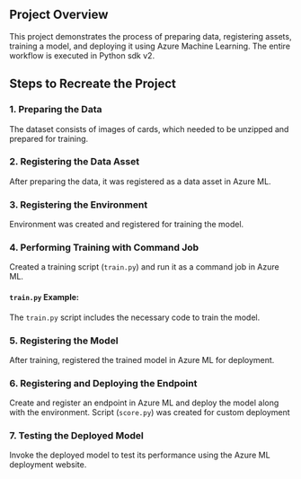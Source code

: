 ## Project Overview
This project demonstrates the process of preparing data, registering assets, training a model, and deploying it using Azure Machine Learning. The entire workflow is executed in Python sdk v2.

## Steps to Recreate the Project

### 1. Preparing the Data
The dataset consists of images of cards, which needed to be unzipped and prepared for training.

### 2. Registering the Data Asset
After preparing the data, it was registered as a data asset in Azure ML.

### 3. Registering the Environment
Environment was created and registered for training the model.

### 4. Performing Training with Command Job
Created a training script (`train.py`) and run it as a command job in Azure ML.

#### `train.py` Example:
The `train.py` script includes the necessary code to train the model.

### 5. Registering the Model
After training, registered the trained model in Azure ML for deployment.

### 6. Registering and Deploying the Endpoint
Create and register an endpoint in Azure ML and deploy the model along with the environment. Script (`score.py`) was created for custom deployment

### 7. Testing the Deployed Model
Invoke the deployed model to test its performance using the Azure ML deployment website.
